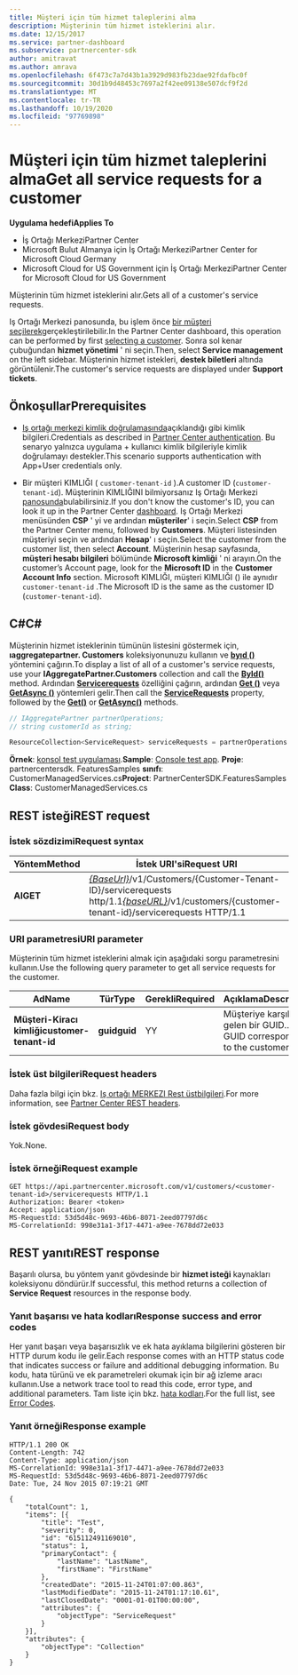 ```yaml
---
title: Müşteri için tüm hizmet taleplerini alma
description: Müşterinin tüm hizmet isteklerini alır.
ms.date: 12/15/2017
ms.service: partner-dashboard
ms.subservice: partnercenter-sdk
author: amitravat
ms.author: amrava
ms.openlocfilehash: 6f473c7a7d43b1a3929d983fb23dae92fdafbc0f
ms.sourcegitcommit: 30d1b9d48453c7697a2f42ee09138e507dcf9f2d
ms.translationtype: MT
ms.contentlocale: tr-TR
ms.lasthandoff: 10/19/2020
ms.locfileid: "97769898"
---
```

# <a name="get-all-service-requests-for-a-customer"></a><span data-ttu-id="1b56a-103">Müşteri için tüm hizmet taleplerini alma</span><span class="sxs-lookup"><span data-stu-id="1b56a-103">Get all service requests for a customer</span></span>

<span data-ttu-id="1b56a-104">**Uygulama hedefi**</span><span class="sxs-lookup"><span data-stu-id="1b56a-104">**Applies To**</span></span>

- <span data-ttu-id="1b56a-105">İş Ortağı Merkezi</span><span class="sxs-lookup"><span data-stu-id="1b56a-105">Partner Center</span></span>
- <span data-ttu-id="1b56a-106">Microsoft Bulut Almanya için İş Ortağı Merkezi</span><span class="sxs-lookup"><span data-stu-id="1b56a-106">Partner Center for Microsoft Cloud Germany</span></span>
- <span data-ttu-id="1b56a-107">Microsoft Cloud for US Government için İş Ortağı Merkezi</span><span class="sxs-lookup"><span data-stu-id="1b56a-107">Partner Center for Microsoft Cloud for US Government</span></span>

<span data-ttu-id="1b56a-108">Müşterinin tüm hizmet isteklerini alır.</span><span class="sxs-lookup"><span data-stu-id="1b56a-108">Gets all of a customer's service requests.</span></span>

<span data-ttu-id="1b56a-109">Iş Ortağı Merkezi panosunda, bu işlem önce [bir müşteri seçilerek](get-a-customer-by-name.md)gerçekleştirilebilir.</span><span class="sxs-lookup"><span data-stu-id="1b56a-109">In the Partner Center dashboard, this operation can be performed by first [selecting a customer](get-a-customer-by-name.md).</span></span> <span data-ttu-id="1b56a-110">Sonra sol kenar çubuğundan **hizmet yönetimi** ' ni seçin.</span><span class="sxs-lookup"><span data-stu-id="1b56a-110">Then, select **Service management** on the left sidebar.</span></span> <span data-ttu-id="1b56a-111">Müşterinin hizmet istekleri, **destek biletleri** altında görüntülenir.</span><span class="sxs-lookup"><span data-stu-id="1b56a-111">The customer's service requests are displayed under **Support tickets**.</span></span>

## <a name="prerequisites"></a><span data-ttu-id="1b56a-112">Önkoşullar</span><span class="sxs-lookup"><span data-stu-id="1b56a-112">Prerequisites</span></span>

- <span data-ttu-id="1b56a-113">[Iş ortağı merkezi kimlik doğrulamasında](partner-center-authentication.md)açıklandığı gibi kimlik bilgileri.</span><span class="sxs-lookup"><span data-stu-id="1b56a-113">Credentials as described in [Partner Center authentication](partner-center-authentication.md).</span></span> <span data-ttu-id="1b56a-114">Bu senaryo yalnızca uygulama + kullanıcı kimlik bilgileriyle kimlik doğrulamayı destekler.</span><span class="sxs-lookup"><span data-stu-id="1b56a-114">This scenario supports authentication with App+User credentials only.</span></span>

- <span data-ttu-id="1b56a-115">Bir müşteri KIMLIĞI ( `customer-tenant-id` ).</span><span class="sxs-lookup"><span data-stu-id="1b56a-115">A customer ID (`customer-tenant-id`).</span></span> <span data-ttu-id="1b56a-116">Müşterinin KIMLIĞINI bilmiyorsanız Iş Ortağı Merkezi [panosunda](https://partner.microsoft.com/dashboard)bulabilirsiniz.</span><span class="sxs-lookup"><span data-stu-id="1b56a-116">If you don't know the customer's ID, you can look it up in the Partner Center [dashboard](https://partner.microsoft.com/dashboard).</span></span> <span data-ttu-id="1b56a-117">Iş Ortağı Merkezi menüsünden **CSP** ' yi ve ardından **müşteriler**' i seçin.</span><span class="sxs-lookup"><span data-stu-id="1b56a-117">Select **CSP** from the Partner Center menu, followed by **Customers**.</span></span> <span data-ttu-id="1b56a-118">Müşteri listesinden müşteriyi seçin ve ardından **Hesap**' ı seçin.</span><span class="sxs-lookup"><span data-stu-id="1b56a-118">Select the customer from the customer list, then select **Account**.</span></span> <span data-ttu-id="1b56a-119">Müşterinin hesap sayfasında, **müşteri hesabı bilgileri** bölümünde **Microsoft kimliği** ' ni arayın.</span><span class="sxs-lookup"><span data-stu-id="1b56a-119">On the customer’s Account page, look for the **Microsoft ID** in the **Customer Account Info** section.</span></span> <span data-ttu-id="1b56a-120">Microsoft KIMLIĞI, müşteri KIMLIĞI () ile aynıdır `customer-tenant-id` .</span><span class="sxs-lookup"><span data-stu-id="1b56a-120">The Microsoft ID is the same as the customer ID  (`customer-tenant-id`).</span></span>

## <a name="c"></a><span data-ttu-id="1b56a-121">C\#</span><span class="sxs-lookup"><span data-stu-id="1b56a-121">C\#</span></span>

<span data-ttu-id="1b56a-122">Müşterinin hizmet isteklerinin tümünün listesini göstermek için, **ıaggregatepartner. Customers** koleksiyonunuzu kullanın ve [**byıd ()**](/dotnet/api/microsoft.store.partnercenter.customers.icustomercollection.byid) yöntemini çağırın.</span><span class="sxs-lookup"><span data-stu-id="1b56a-122">To display a list of all of a customer's service requests, use your **IAggregatePartner.Customers** collection and call the [**ById()**](/dotnet/api/microsoft.store.partnercenter.customers.icustomercollection.byid) method.</span></span> <span data-ttu-id="1b56a-123">Ardından [**Servicerequests**](/dotnet/api/microsoft.store.partnercenter.customers.icustomer.servicerequests) özelliğini çağırın, ardından [**Get ()**](/dotnet/api/microsoft.store.partnercenter.servicerequests.iservicerequestcollection.get) veya [**GetAsync ()**](/dotnet/api/microsoft.store.partnercenter.servicerequests.iservicerequestcollection.getasync) yöntemleri gelir.</span><span class="sxs-lookup"><span data-stu-id="1b56a-123">Then call the [**ServiceRequests**](/dotnet/api/microsoft.store.partnercenter.customers.icustomer.servicerequests) property, followed by the [**Get()**](/dotnet/api/microsoft.store.partnercenter.servicerequests.iservicerequestcollection.get) or [**GetAsync()**](/dotnet/api/microsoft.store.partnercenter.servicerequests.iservicerequestcollection.getasync) methods.</span></span>

``` csharp
// IAggregatePartner partnerOperations;
// string customerId as string;

ResourceCollection<ServiceRequest> serviceRequests = partnerOperations.Customers.ById(customerId).ServiceRequests.Get();
```

<span data-ttu-id="1b56a-124">**Örnek**: [konsol test uygulaması](console-test-app.md).</span><span class="sxs-lookup"><span data-stu-id="1b56a-124">**Sample**: [Console test app](console-test-app.md).</span></span> <span data-ttu-id="1b56a-125">**Proje**: partnercentersdk. FeaturesSamples **sınıfı**: CustomerManagedServices.cs</span><span class="sxs-lookup"><span data-stu-id="1b56a-125">**Project**: PartnerCenterSDK.FeaturesSamples **Class**: CustomerManagedServices.cs</span></span>

## <a name="rest-request"></a><span data-ttu-id="1b56a-126">REST isteği</span><span class="sxs-lookup"><span data-stu-id="1b56a-126">REST request</span></span>

### <a name="request-syntax"></a><span data-ttu-id="1b56a-127">İstek sözdizimi</span><span class="sxs-lookup"><span data-stu-id="1b56a-127">Request syntax</span></span>

| <span data-ttu-id="1b56a-128">Yöntem</span><span class="sxs-lookup"><span data-stu-id="1b56a-128">Method</span></span>  | <span data-ttu-id="1b56a-129">İstek URI'si</span><span class="sxs-lookup"><span data-stu-id="1b56a-129">Request URI</span></span>                                                                                            |
|---------|--------------------------------------------------------------------------------------------------------|
| <span data-ttu-id="1b56a-130">**Al**</span><span class="sxs-lookup"><span data-stu-id="1b56a-130">**GET**</span></span> | <span data-ttu-id="1b56a-131">[*{BaseUrl}*](partner-center-rest-urls.md)/v1/Customers/{Customer-Tenant-ID}/servicerequests http/1.1</span><span class="sxs-lookup"><span data-stu-id="1b56a-131">[*{baseURL}*](partner-center-rest-urls.md)/v1/customers/{customer-tenant-id}/servicerequests HTTP/1.1</span></span> |

### <a name="uri-parameter"></a><span data-ttu-id="1b56a-132">URI parametresi</span><span class="sxs-lookup"><span data-stu-id="1b56a-132">URI parameter</span></span>

<span data-ttu-id="1b56a-133">Müşterinin tüm hizmet isteklerini almak için aşağıdaki sorgu parametresini kullanın.</span><span class="sxs-lookup"><span data-stu-id="1b56a-133">Use the following query parameter to get all service requests for the customer.</span></span>

| <span data-ttu-id="1b56a-134">Ad</span><span class="sxs-lookup"><span data-stu-id="1b56a-134">Name</span></span>                   | <span data-ttu-id="1b56a-135">Tür</span><span class="sxs-lookup"><span data-stu-id="1b56a-135">Type</span></span>     | <span data-ttu-id="1b56a-136">Gerekli</span><span class="sxs-lookup"><span data-stu-id="1b56a-136">Required</span></span> | <span data-ttu-id="1b56a-137">Açıklama</span><span class="sxs-lookup"><span data-stu-id="1b56a-137">Description</span></span>                            |
|------------------------|----------|----------|----------------------------------------|
| <span data-ttu-id="1b56a-138">**Müşteri-Kiracı kimliği**</span><span class="sxs-lookup"><span data-stu-id="1b56a-138">**customer-tenant-id**</span></span> | <span data-ttu-id="1b56a-139">**guid**</span><span class="sxs-lookup"><span data-stu-id="1b56a-139">**guid**</span></span> | <span data-ttu-id="1b56a-140">Y</span><span class="sxs-lookup"><span data-stu-id="1b56a-140">Y</span></span>        | <span data-ttu-id="1b56a-141">Müşteriye karşılık gelen bir GUID..</span><span class="sxs-lookup"><span data-stu-id="1b56a-141">A GUID corresponding to the customer..</span></span> |

### <a name="request-headers"></a><span data-ttu-id="1b56a-142">İstek üst bilgileri</span><span class="sxs-lookup"><span data-stu-id="1b56a-142">Request headers</span></span>

<span data-ttu-id="1b56a-143">Daha fazla bilgi için bkz. [Iş ortağı MERKEZI Rest üstbilgileri](headers.md).</span><span class="sxs-lookup"><span data-stu-id="1b56a-143">For more information, see [Partner Center REST headers](headers.md).</span></span>

### <a name="request-body"></a><span data-ttu-id="1b56a-144">İstek gövdesi</span><span class="sxs-lookup"><span data-stu-id="1b56a-144">Request body</span></span>

<span data-ttu-id="1b56a-145">Yok.</span><span class="sxs-lookup"><span data-stu-id="1b56a-145">None.</span></span>

### <a name="request-example"></a><span data-ttu-id="1b56a-146">İstek örneği</span><span class="sxs-lookup"><span data-stu-id="1b56a-146">Request example</span></span>

```http
GET https://api.partnercenter.microsoft.com/v1/customers/<customer-tenant-id>/servicerequests HTTP/1.1
Authorization: Bearer <token>
Accept: application/json
MS-RequestId: 53d5d48c-9693-46b6-8071-2eed07797d6c
MS-CorrelationId: 998e31a1-3f17-4471-a9ee-7678dd72e033
```

## <a name="rest-response"></a><span data-ttu-id="1b56a-147">REST yanıtı</span><span class="sxs-lookup"><span data-stu-id="1b56a-147">REST response</span></span>

<span data-ttu-id="1b56a-148">Başarılı olursa, bu yöntem yanıt gövdesinde bir **hizmet isteği** kaynakları koleksiyonu döndürür.</span><span class="sxs-lookup"><span data-stu-id="1b56a-148">If successful, this method returns a collection of **Service Request** resources in the response body.</span></span>

### <a name="response-success-and-error-codes"></a><span data-ttu-id="1b56a-149">Yanıt başarısı ve hata kodları</span><span class="sxs-lookup"><span data-stu-id="1b56a-149">Response success and error codes</span></span>

<span data-ttu-id="1b56a-150">Her yanıt başarı veya başarısızlık ve ek hata ayıklama bilgilerini gösteren bir HTTP durum kodu ile gelir.</span><span class="sxs-lookup"><span data-stu-id="1b56a-150">Each response comes with an HTTP status code that indicates success or failure and additional debugging information.</span></span> <span data-ttu-id="1b56a-151">Bu kodu, hata türünü ve ek parametreleri okumak için bir ağ izleme aracı kullanın.</span><span class="sxs-lookup"><span data-stu-id="1b56a-151">Use a network trace tool to read this code, error type, and additional parameters.</span></span> <span data-ttu-id="1b56a-152">Tam liste için bkz. [hata kodları](error-codes.md).</span><span class="sxs-lookup"><span data-stu-id="1b56a-152">For the full list, see [Error Codes](error-codes.md).</span></span>

### <a name="response-example"></a><span data-ttu-id="1b56a-153">Yanıt örneği</span><span class="sxs-lookup"><span data-stu-id="1b56a-153">Response example</span></span>

```http
HTTP/1.1 200 OK
Content-Length: 742
Content-Type: application/json
MS-CorrelationId: 998e31a1-3f17-4471-a9ee-7678dd72e033
MS-RequestId: 53d5d48c-9693-46b6-8071-2eed07797d6c
Date: Tue, 24 Nov 2015 07:19:21 GMT

{
    "totalCount": 1,
    "items": [{
        "title": "Test",
        "severity": 0,
        "id": "615112491169010",
        "status": 1,
        "primaryContact": {
            "lastName": "LastName",
            "firstName": "FirstName"
        },
        "createdDate": "2015-11-24T01:07:00.863",
        "lastModifiedDate": "2015-11-24T01:17:10.61",
        "lastClosedDate": "0001-01-01T00:00:00",
        "attributes": {
            "objectType": "ServiceRequest"
        }
    }],
    "attributes": {
        "objectType": "Collection"
    }
}
```
